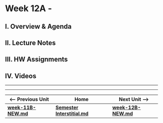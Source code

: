 # Week 12A - 

## I. Overview & Agenda

## II. Lecture Notes

## III. HW Assignments

## IV. Videos

<hr><hr>

| <-- Previous Unit | Home | Next Unit -->
| --- | --- | --- 
| [**week-11B-NEW.md**](week-11B-NEW.md)    |  [**Semester Interstitial.md**](../interstitial.md.md) | [**week-12B-NEW.md**](week-12B-NEW.md)
